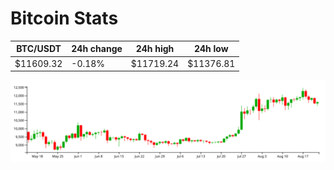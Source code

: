 # Bitcoin Stats

BTC/USDT|24h change|24h high|24h low|
|---|---|---|---|
|$11609.32|-0.18%|$11719.24|$11376.81|

<img src="./chart.svg">
